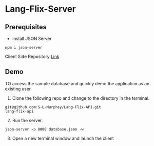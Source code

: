 # Lang-Flix-Server
## Prerequisites
- Install JSON Server
```
npm i json-server
```
Client Side Repository
[Link](https://github.com/S-L-Murphey/LangFlix)

## Demo
TO access the sample database and quickly demo the application as an existing user.

1. Clone the following repo and change to the directory in the terminal.

```
git@github.com:S-L-Murphey/Lang-Flix-API.git
lang-flix-api
```
2. Run the server.
```
json-server -p 8088 database.json -w
```
3. Open a new terminal window and launch the client